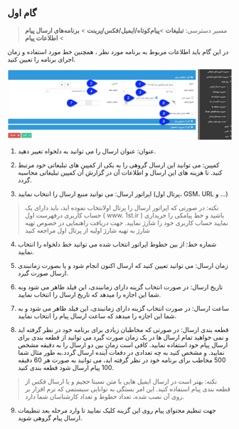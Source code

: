 ﻿## گام اول

> مسیر دسترسی:  **تبلیغات** >**پیام‌کوتاه/ایمیل/فکس/پرینت** > **برنامه‌های ارسال پیام** > **اطلاعات پیام**

در این گام باید اطلاعات مربوط به برنامه مورد نظر ، همچنین خط مورد استفاده و  زمان اجرای برنامه  را تعیین کنید.

![](advertise-tools7.png)

1. عنوان: عنوان ارسال را می توانید به دلخواه تغییر دهید.

2. کمپین: می توانید این ارسال گروهی را به یکی از کمپین های تبلیغاتی خود مرتبط کنید. تا هزینه های این ارسال و اطلاعات آن در گزارش آن کمپین تبلیغاتی محاسبه گردد.

3. اپراتور ارسال: می توانید منبع ارسال را انتخاب نمایید (پرتال اول، GSM، URL و ...)

> نکته: در صورتی که اپراتور ارسال را پرتال اولانتخاب نموده اید، باید دارای یک حساب کاربری درفهرست اول ( www. 1st.ir ) باشید و خط پیامکی را خریداری نمایید حساب کاربری خود را شارژ نمایید.  جهت دریافت راهنمایی در خصوص تهیه شارژ به تهیه شارژ اولیه از پرتال اول مراجعه کنید

4. شماره خط: از بین خطوط اپراتور انتخاب شده می توانید خط دلخواه را انتخاب نمایید.

5. زمان ارسال: می توانید تعیین کنید که ارسال اکنون انجام شود و یا بصورت زمانبندی ارسال صورت گیرد.

6. تاریخ ارسال: در صورت انتخاب گزینه دارای زمانبندی، این فیلد ظاهر می شود وبه شما این  اجازه را میدهد که تاریخ ارسال را انتخاب نمایید.

7. ساعت ارسال: در صورت انتخاب گزینه دارای زمانبندی،  این فیلد ظاهر می شود و به شما این اجازه را میدهد که ساعت ارسال پیام را انتخاب نمایید.

8. قطعه بندی ارسال:  در صورتی که مخاطبان زیادی برای برنامه خود در نظر گرفته اید و نمی خواهید تمام ارسال ها در یک زمان صورت گیرد می توانید از قطعه بندی برای ارسال پیام خود استفاده نمایید. کافی است زمان بین دو ارسال را به دقیقه مشخص نمایید. و مشخص کنید به چه تعدادی در دفعات آینده ارسال گردد.به طور مثال شما 500 مخاطب برای برنامه خود در نظر گرفته اید، می توانید به صورت هر 60 دقیقه 100 پیام ارسال شود قطعه بندی کنید.

> نکته: بهتر است در ارسال ایمیل هایی با متن نسبتا حجیم و یا ارسال فکس از قطعه بندی پیام استفاده کنید. این امر بستگی به توانایی سیستمی که نرم افزار بر روی آن نصب شده، تعداد خطوط و تعداد کارشناسان شما دارد.

9. جهت تنظیم محتوای پیام روی این گزینه کلیک نمایید تا وارد مرحله بعد تنظیمات ارسال پیام گروهی شوید.

